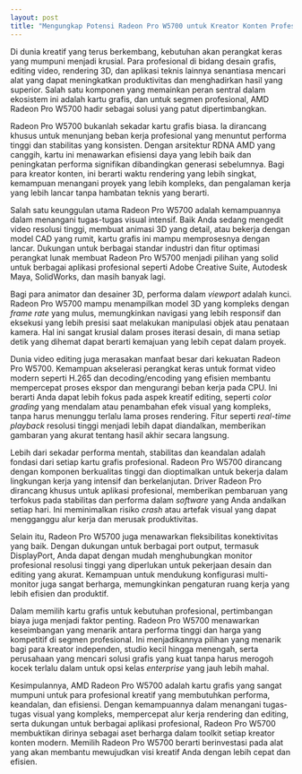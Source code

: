 ```yaml
---
layout: post
title: "Mengungkap Potensi Radeon Pro W5700 untuk Kreator Konten Profesional"
---
```


Di dunia kreatif yang terus berkembang, kebutuhan akan perangkat keras yang mumpuni menjadi krusial. Para profesional di bidang desain grafis, editing video, rendering 3D, dan aplikasi teknis lainnya senantiasa mencari alat yang dapat meningkatkan produktivitas dan menghadirkan hasil yang superior. Salah satu komponen yang memainkan peran sentral dalam ekosistem ini adalah kartu grafis, dan untuk segmen profesional, AMD Radeon Pro W5700 hadir sebagai solusi yang patut dipertimbangkan.

Radeon Pro W5700 bukanlah sekadar kartu grafis biasa. Ia dirancang khusus untuk menunjang beban kerja profesional yang menuntut performa tinggi dan stabilitas yang konsisten. Dengan arsitektur RDNA AMD yang canggih, kartu ini menawarkan efisiensi daya yang lebih baik dan peningkatan performa signifikan dibandingkan generasi sebelumnya. Bagi para kreator konten, ini berarti waktu rendering yang lebih singkat, kemampuan menangani proyek yang lebih kompleks, dan pengalaman kerja yang lebih lancar tanpa hambatan teknis yang berarti.

Salah satu keunggulan utama Radeon Pro W5700 adalah kemampuannya dalam menangani tugas-tugas visual intensif. Baik Anda sedang mengedit video resolusi tinggi, membuat animasi 3D yang detail, atau bekerja dengan model CAD yang rumit, kartu grafis ini mampu memprosesnya dengan lancar. Dukungan untuk berbagai standar industri dan fitur optimasi perangkat lunak membuat Radeon Pro W5700 menjadi pilihan yang solid untuk berbagai aplikasi profesional seperti Adobe Creative Suite, Autodesk Maya, SolidWorks, dan masih banyak lagi.

Bagi para animator dan desainer 3D, performa dalam *viewport* adalah kunci. Radeon Pro W5700 mampu menampilkan model 3D yang kompleks dengan *frame rate* yang mulus, memungkinkan navigasi yang lebih responsif dan eksekusi yang lebih presisi saat melakukan manipulasi objek atau penataan kamera. Hal ini sangat krusial dalam proses iterasi desain, di mana setiap detik yang dihemat dapat berarti kemajuan yang lebih cepat dalam proyek.

Dunia video editing juga merasakan manfaat besar dari kekuatan Radeon Pro W5700. Kemampuan akselerasi perangkat keras untuk format video modern seperti H.265 dan decoding/encoding yang efisien membantu mempercepat proses ekspor dan mengurangi beban kerja pada CPU. Ini berarti Anda dapat lebih fokus pada aspek kreatif editing, seperti *color grading* yang mendalam atau penambahan efek visual yang kompleks, tanpa harus menunggu terlalu lama proses rendering. Fitur seperti *real-time playback* resolusi tinggi menjadi lebih dapat diandalkan, memberikan gambaran yang akurat tentang hasil akhir secara langsung.

Lebih dari sekadar performa mentah, stabilitas dan keandalan adalah fondasi dari setiap kartu grafis profesional. Radeon Pro W5700 dirancang dengan komponen berkualitas tinggi dan dioptimalkan untuk bekerja dalam lingkungan kerja yang intensif dan berkelanjutan. Driver Radeon Pro dirancang khusus untuk aplikasi profesional, memberikan pembaruan yang terfokus pada stabilitas dan performa dalam *software* yang Anda andalkan setiap hari. Ini meminimalkan risiko *crash* atau artefak visual yang dapat mengganggu alur kerja dan merusak produktivitas.

Selain itu, Radeon Pro W5700 juga menawarkan fleksibilitas konektivitas yang baik. Dengan dukungan untuk berbagai port output, termasuk DisplayPort, Anda dapat dengan mudah menghubungkan monitor profesional resolusi tinggi yang diperlukan untuk pekerjaan desain dan editing yang akurat. Kemampuan untuk mendukung konfigurasi multi-monitor juga sangat berharga, memungkinkan pengaturan ruang kerja yang lebih efisien dan produktif.

Dalam memilih kartu grafis untuk kebutuhan profesional, pertimbangan biaya juga menjadi faktor penting. Radeon Pro W5700 menawarkan keseimbangan yang menarik antara performa tinggi dan harga yang kompetitif di segmen profesional. Ini menjadikannya pilihan yang menarik bagi para kreator independen, studio kecil hingga menengah, serta perusahaan yang mencari solusi grafis yang kuat tanpa harus merogoh kocek terlalu dalam untuk opsi kelas *enterprise* yang jauh lebih mahal.

Kesimpulannya, AMD Radeon Pro W5700 adalah kartu grafis yang sangat mumpuni untuk para profesional kreatif yang membutuhkan performa, keandalan, dan efisiensi. Dengan kemampuannya dalam menangani tugas-tugas visual yang kompleks, mempercepat alur kerja rendering dan editing, serta dukungan untuk berbagai aplikasi profesional, Radeon Pro W5700 membuktikan dirinya sebagai aset berharga dalam toolkit setiap kreator konten modern. Memilih Radeon Pro W5700 berarti berinvestasi pada alat yang akan membantu mewujudkan visi kreatif Anda dengan lebih cepat dan efisien.
